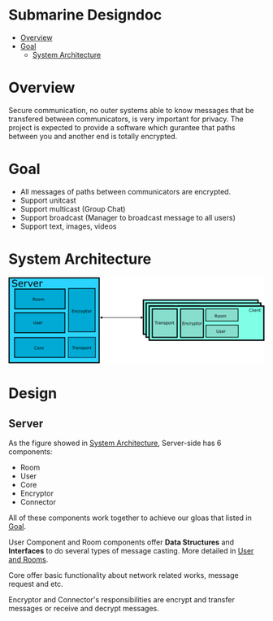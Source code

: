 Submarine Designdoc
===================

* [Overview](#overview)
* [Goal](#goal)
   * [System Architecture](#system-architecture)

Overview
========
Secure communication, no outer systems able to know messages that be transfered between communicators, is very important for privacy. The project is expected to provide a software which gurantee that paths between you and another end is totally encrypted.

Goal 
======
* All messages of paths between communicators are encrypted.
* Support unitcast 
* Support multicast (Group Chat)
* Support broadcast (Manager to broadcast message to all users)
* Support text, images, videos

System Architecture
===================

![](./figures/system_arch.png)

Design
======

## Server
As the figure showed in [System Architecture](#system-architecture), Server-side has 6 components:

* Room 
* User 
* Core
* Encryptor
* Connector

All of these components work together to achieve our gloas that listed in [Goal](#goal). 

User Component and Room components offer **Data Structures** and **Interfaces** to do several types of message casting. More detailed in [User and Rooms](./UserAndRoom.md).

Core offer basic functionality about network related works, message request and etc.

Encryptor and Connector's responsibilities are encrypt and transfer messages or receive and decrypt messages.


